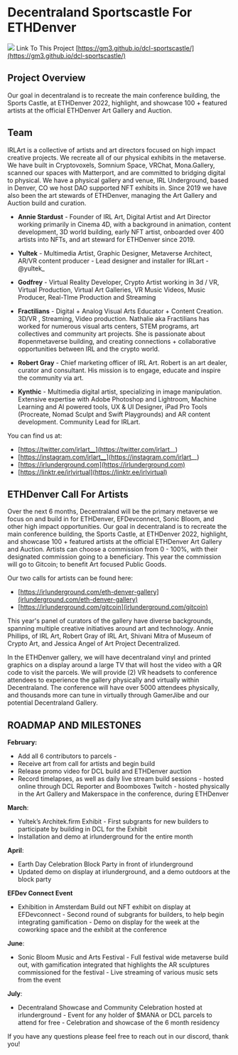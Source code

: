 # Decentraland Sportscastle For ETHDenver

![](https://i.imgur.com/j92b6NZ.png)
Link To This Project [https://gm3.github.io/dcl-sportscastle/](https://gm3.github.io/dcl-sportscastle/)


## Project Overview

Our goal in decentraland is to recreate the main conference building, the Sports Castle, at ETHDenver 2022, highlight, and showcase 100 + featured artists at the official ETHDenver Art Gallery and Auction.


## Team 
IRLArt is a collective of artists and art directors focused on high impact creative projects. We recreate all of our physical exhibits in the metaverse. We have built in Cryptovoxels, Somnium Space, VRChat, Mona.Gallery, scanned our spaces with Matterport, and are committed to bridging digital to physical. We have a physical gallery and venue, IRL Underground, based in Denver, CO we host DAO supported NFT exhibits in. Since 2019 we have also been the art stewards of ETHDenver, managing the Art Gallery and Auction build and curation.

* **Annie Stardust** - Founder of IRL Art, Digital Artist and Art Director working primarily in Cinema 4D, with a background in animation, content development, 3D world building, early NFT artist, onboarded over 400 artists into NFTs, and art steward for ETHDenver since 2019.

* **Yultek** - Multimedia Artist, Graphic Designer, Metaverse Architect, AR/VR content producer - Lead designer and installer for IRLart - @yultek_

* **Godfrey** - Virtual Reality Developer, Crypto Artist working in 3d / VR, Virtual Production, Virtual Art Galleries, VR Music Videos, Music Producer, Real-TIme Production and Streaming

* **Fractilians** - Digital + Analog Visual Arts Educator + Content Creation. 3D/VR , Streaming, Video production. Nathalie aka Fractilians has worked for numerous visual arts centers, STEM programs, art collectives and community art projects. She is passionate about #openmetaverse building, and creating connections + collaborative opportunities between IRL and the crypto world.

* **Robert Gray** - Chief marketing officer of IRL Art. Robert is an art dealer, curator and consultant. His mission is to engage, educate and inspire the community via art.

* **Kynthic** - Multimedia digital artist, specializing in image manipulation. Extensive expertise with Adobe Photoshop and Lightroom, Machine Learning and AI powered tools, UX & UI Designer, iPad Pro Tools (Procreate, Nomad Sculpt and Swift Playgrounds) and AR content development. Community Lead for IRLart.

You can find us at:

* [https://twitter.com/irlart__](https://twitter.com/irlart__) 
* [https://instagram.com/irlart__](https://instagram.com/irlart__) 
* [https://irlunderground.com](https://irlunderground.com) 
* [https://linktr.ee/irlvirtual](https://linktr.ee/irlvirtual)

## ETHDenver Call For Artists
Over the next 6 months, Decentraland will be the primary metaverse we focus on and build in for ETHDenver, EFDevconnect, Sonic Bloom, and other high impact opportunities. Our goal in decentraland is to recreate the main conference building, the Sports Castle, at ETHDenver 2022, highlight, and showcase 100 + featured artists at the official ETHDenver Art Gallery and Auction. Artists can choose a commission from 0 - 100%, with their designated commission going to a beneficiary. This year the commission will go to Gitcoin; to benefit Art focused Public Goods.

Our two calls for artists can be found here: 
* [https://irlunderground.com/eth-denver-gallery](irlunderground.com/eth-denver-gallery) 
* [https://irlunderground.com/gitcoin](irlunderground.com/gitcoin)

This year's panel of curators of the gallery have diverse backgrounds, spanning multiple creative initiatives around art and technology. Annie Phillips, of IRL Art, Robert Gray of IRL Art, Shivani Mitra of Museum of Crypto Art, and Jessica Angel of Art Project Decentralized.

In the ETHDenver gallery, we will have decentraland vinyl and printed graphics on a display around a large TV that will host the video with a QR code to visit the parcels. We will provide (2) VR headsets to conference attendees to experience the gallery physically and virtually within Decentraland. The conference will have over 5000 attendees physically, and thousands more can tune in virtually through GamerJibe and our potential Decentraland Gallery.

## ROADMAP AND MILESTONES
**February:**
* Add all 6 contributors to parcels -
* Receive art from call for artists and begin build
* Release promo video for DCL build and ETHDenver auction
* Record timelapses, as well as daily live stream build sessions - hosted online through DCL Reporter and Boomboxes Twitch - hosted physically in the Art Gallery and Makerspace in the conference, during ETHDenver

**March**: 
* Yultek’s Architek.firm Exhibit - First subgrants for new builders to participate by building in DCL for the Exhibit 
* Installation and demo at irlunderground for the entire month

**April**: 
* Earth Day Celebration Block Party in front of irlunderground 
* Updated demo on display at irlunderground, and a demo outdoors at the block party

**EFDev Connect Event**
* Exhibition in Amsterdam Build out NFT exhibit on display at EFDevconnect - Second round of subgrants for builders, to help begin integrating gamification - Demo on display for the week at the coworking space and the exhibit at the conference

**June**: 
* Sonic Bloom Music and Arts Festival - Full festival wide metaverse build out, with gamification integrated that highlights the AR sculptures commissioned for the festival - Live streaming of various music sets from the event

**July**: 
* Decentraland Showcase and Community Celebration hosted at irlunderground - Event for any holder of $MANA or DCL parcels to attend for free - Celebration and showcase of the 6 month residency

If you have any questions please feel free to reach out in our discord, thank you! 




